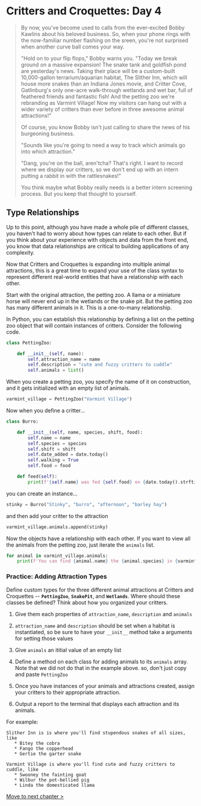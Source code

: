 # Critters and Croquettes: Day 4

>By now, you've become used to calls from the ever-excited Bobby Kawlins about his beloved business. So, when your phone rings with the now-familiar number flashing on the sreen, you're not surprised when another curve ball comes your way.
>
>"Hold on to your flip flops," Bobby warns you. "Today we break ground on a massive expansion! The snake tank and goldfish pond are yesterday's news. Taking their place will be a custom-built 10,000-gallon terrarium/aquarian habitat, The Slither Inn, which will house more snakes than an Indiana Jones movie, and Critter Cove, Gatlinburg's only one-acre walk-through wetlands and wet bar, full of feathered friends and fantastic fish! And the petting zoo we're rebranding as Varmint Village! Now my visitors can hang out with a wider variety of critters than ever before in three awesome animal attractions!"
>
>Of course, you know Bobby isn't just calling to share the news of his burgeoning business.
>
>"Sounds like you're going to need a way to track which animals go into which attraction."
>
>"Dang, you're on the ball, aren'tcha? That's right. I want to record where we display our critters, so we don't end up with an intern putting a rabbit in with the rattlesnakes!"
>
>You think maybe what Bobby really needs is a better intern screening process. But you keep that thought to yourself.

## Type Relationships

Up to this point, although you have made a whole pile of different classes, you haven't had to worry about how types can relate to each other. But if you think about your experience with objects and data from the front end, you know that data relationships are critical to building applications of any complexity.

Now that Critters and Croquettes is expanding into multiple animal attractions, this is a great time to expand your use of the class syntax to represent different real-world entities that have a relationship with each other.

Start with the original attraction, the petting zoo. A llama or a miniature horse will never end up in the wetlands or the snake pit. But the petting zoo has many different animals in it. This is a one-to-many relationship.

In Python, you can establish this relationship by defining a list on the petting zoo object that will contain instances of critters. Consider the following code.

```py
class PettingZoo:

    def __init__(self, name):
        self.attraction_name = name
        self.description = "cute and fuzzy critters to cuddle"
        self.animals = list()
```

When you create a petting zoo, you specify the name of it on construction, and it gets initialized with an empty list of animals.

```py
varmint_village = PettingZoo("Varmint Village")
```

Now when you define a critter...

```py
class Burro:

    def __init__(self, name, species, shift, food):
        self.name = name
        self.species = species
        self.shift = shift
        self.date_added = date.today()
        self.walking = True
        self.food = food

    def feed(self):
        print(f'{self.name} was fed {self.food} on {date.today().strftime("%m/%d/%Y")}')
```

you can create an instance...

```py
stinky = Burro("Stinky", "burro", "afternoon", "barley hay")
```

and then add your critter to the attraction

```py
varmint_village.animals.append(stinky)
```

Now the objects have a relationship with each other. If you want to view all the animals from the petting zoo, just iterate the `animals` list.

```py
for animal in varmint_village.animals:
    print(f'You can find {animal.name} the {animal.species} in {varmint_village.attraction_name}')
```

### Practice: Adding Attraction Types
Define custom types for the three different animal attractions at Critters and Croquettes --  **`PettingZoo`**, **`SnakePit`**, and **`Wetlands`**. Where should these classes be defined? Think about how you organized your critters.

1. Give them each properties of `attraction_name`, `description` and `animals`
1. `attraction_name` and `description` should be set when a habitat is instantiated, so be sure to have your `__init__` method take a arguments for setting those values
1. Give `animals` an ititial value of an empty list
1. Define a method on each class for adding animals to its `animals` array. Note that we did not do that in the example above. so, don't just copy and paste `PettingZoo`
1. Once you have instances of your animals and attractions created, assign your critters to their appropriate attraction.

1. Output a report to the terminal that displays each attraction and its animals.

For example:

```
Slither Inn is is where you'll find stupendous snakes of all sizes, like
   * Bitey the cobra
   * Fango the copperhead
   * Gertie the garter snake

Varmint Village is where you'll find cute and fuzzy critters to cuddle, like
   * Swooney the fainting goat
   * Wilbur the pot-bellied pig
   * Linda the domesticated llama
```

[Move to next chapter >](./CC_GETTER_SETTER.md)